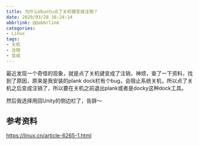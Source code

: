 ```yaml
---
title: 为什么Ubuntu点了关机键变成注销？
date: 2020/03/28 16:24:14
abbrlink: @@abbrlink
categories:
- Linux
tags:
- 关机
- 注销
- 变成
---
```

最近发现一个奇怪的现象，就是点了关机键变成了注销，神烦，查了一下资料，找到了原因，原来是我安装的plank dock栏有个bug，会阻止系统关机，所以点了关机之后变成注销了，所以要在关机之前退出plank或者是docky这种dock工具。

然后我选择用回Unity的侧边栏了，告辞～

## 参考资料
https://linux.cn/article-6265-1.html
